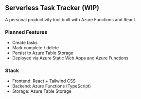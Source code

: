 ## Serverless Task Tracker (WIP)

A personal productivity tool built with Azure Functions and React.

### Planned Features
- Create tasks
- Mark complete / delete
- Persist to Azure Table Storage
- Deployed via Azure Static Web Apps and Azure Functions

### Stack
- Frontend: React + Tailwind CSS
- Backend: Azure Functions (TypeScript)
- Storage: Azure Table Storage
